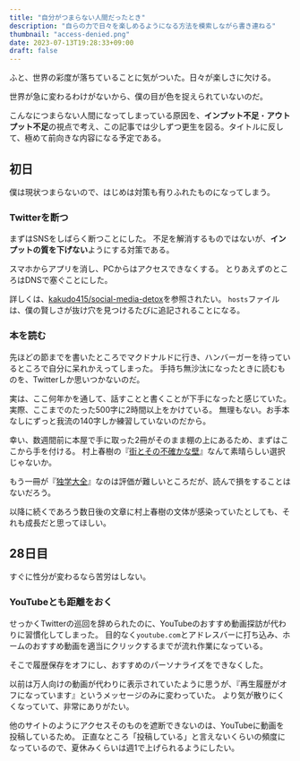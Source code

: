 ```yaml
---
title: "自分がつまらない人間だったとき"
description: "自らの力で日々を楽しめるようになる方法を模索しながら書き連ねる"
thumbnail: "access-denied.png"
date: 2023-07-13T19:28:33+09:00
draft: false
---
```


ふと、世界の彩度が落ちていることに気がついた。日々が楽しさに欠ける。

世界が急に変わるわけがないから、僕の目が色を捉えられていないのだ。

こんなにつまらない人間になってしまっている原因を、**インプット不足**・**アウトプット不足**の視点で考え、この記事では少しずつ更生を図る。タイトルに反して、極めて前向きな内容になる予定である。

## 初日

僕は現状つまらないので、はじめは対策も有りふれたものになってしまう。

### Twitterを断つ

まずはSNSをしばらく断つことにした。
不足を解消するものではないが、**インプットの質を下げない**ようにする対策である。

スマホからアプリを消し、PCからはアクセスできなくする。
とりあえずのところはDNSで塞ぐことにした。

詳しくは、[kakudo415/social-media-detox](https://github.com/kakudo415/social-media-detox)を参照されたい。
`hosts`ファイルは、僕の賢しさが抜け穴を見つけるたびに追記されることになる。

### 本を読む

先ほどの節までを書いたところでマクドナルドに行き、ハンバーガーを待っているところで自分に呆れかえってしまった。
手持ち無沙汰になったときに読むものを、Twitterしか思いつかないのだ。

実は、ここ何年かを通して、話すことと書くことが下手になったと感じていた。
実際、ここまでのたった500字に2時間以上をかけている。
無理もない。お手本なしにずっと我流の140字しか練習していないのだから。

幸い、数週間前に本屋で手に取った2冊がそのまま棚の上にあるため、まずはここから手を付ける。
村上春樹の『[街とその不確かな壁](https://www.shinchosha.co.jp/book/353437/)』なんて素晴らしい選択じゃないか。

もう一冊が『[独学大全](https://www.diamond.co.jp/book/9784478108536.html)』なのは評価が難しいところだが、読んで損をすることはないだろう。

以降に続くであろう数日後の文章に村上春樹の文体が感染っていたとしても、それも成長だと思ってほしい。

## 28日目

すぐに性分が変わるなら苦労はしない。

### YouTubeとも距離をおく

せっかくTwitterの巡回を辞められたのに、YouTubeのおすすめ動画探訪が代わりに習慣化してしまった。
目的なく`youtube.com`とアドレスバーに打ち込み、ホームのおすすめ動画を適当にクリックするまでが流れ作業になっている。

そこで履歴保存をオフにし、おすすめのパーソナライズをできなくした。

以前は万人向けの動画が代わりに表示されていたように思うが、『再生履歴がオフになっています』というメッセージのみに変わっていた。
より気が散りにくくなっていて、非常にありがたい。

他のサイトのようにアクセスそのものを遮断できないのは、YouTubeに動画を投稿しているため。
正直なところ「投稿している」と言えないくらいの頻度になっているので、夏休みくらいは週1で上げられるようにしたい。